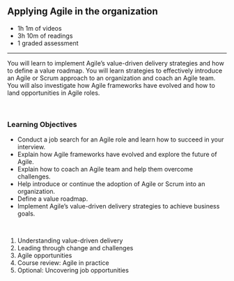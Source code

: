 ## Applying Agile in the organization

- 1h 1m of videos
- 3h 10m of readings
- 1 graded assessment

<hr>

You will learn to implement Agile’s value-driven delivery strategies and how to define a value roadmap. You will learn strategies to effectively introduce an Agile or Scrum approach to an organization and coach an Agile team. You will also investigate how Agile frameworks have evolved and how to land opportunities in Agile roles.

<br>

### Learning Objectives

- Conduct a job search for an Agile role and learn how to succeed in your interview.
- Explain how Agile frameworks have evolved and explore the future of Agile.
- Explain how to coach an Agile team and help them overcome challenges.
- Help introduce or continue the adoption of Agile or Scrum into an organization.
- Define a value roadmap.
- Implement Agile’s value-driven delivery strategies to achieve business goals.

<br>

1. Understanding value-driven delivery
2. Leading through change and challenges
3. Agile opportunities
4. Course review: Agile in practice
5. Optional: Uncovering job opportunities
